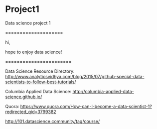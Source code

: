 # Project1
Data science project 1

====================

hi,

hope to enjoy data science!

=======================

Data Science Resource Directory:
http://www.analyticsvidhya.com/blog/2015/07/github-special-data-scientists-to-follow-best-tutorials/

Columbia Applied Data Science:
http://columbia-applied-data-science.github.io/

Quora:
https://www.quora.com/How-can-I-become-a-data-scientist-1?redirected_qid=3799382

http://101.datascience.community/tag/course/
